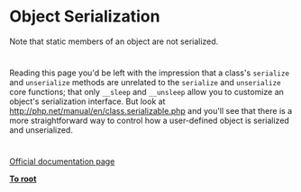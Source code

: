 # Object Serialization



Note that static members of an object are not serialized.  

#

Reading this page you&apos;d be left with the impression that a class&apos;s `serialize` and `unserialize` methods are unrelated to the `serialize` and `unserialize` core functions; that only `__sleep` and `__unsleep` allow you to customize an object&apos;s serialization interface. But look at http://php.net/manual/en/class.serializable.php and you&apos;ll see that there is a more straightforward way to control how a user-defined object is serialized and unserialized.  

#

[Official documentation page](https://www.php.net/manual/en/language.oop5.serialization.php)

**[To root](/README.md)**